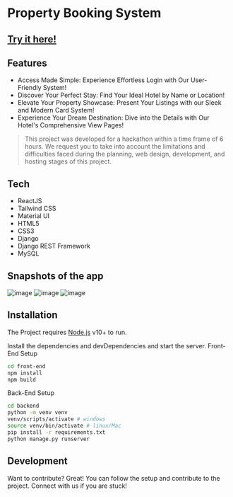 # Property Booking System

## [Try it here!](http://hotel-rental.onrender.com/)

## Features

- Access Made Simple: Experience Effortless Login with Our User-Friendly System!
- Discover Your Perfect Stay: Find Your Ideal Hotel by Name or Location!
- Elevate Your Property Showcase: Present Your Listings with our Sleek and Modern Card System!
- Experience Your Dream Destination: Dive into the Details with Our Hotel's Comprehensive View Pages!

> This project was developed for a hackathon within a time frame of 6 hours.
> We request you to take into account the limitations and difficulties faced during the planning, web design, development, and hosting stages of this project.

## Tech

- ReactJS
- Tailwind CSS
- Material UI
- HTML5
- CSS3
- Django
- Django REST Framework
- MySQL

## Snapshots of the app
![image](https://user-images.githubusercontent.com/89148170/220549580-67f60ece-f173-44b0-9475-0215ce8b5b43.png)
![image](https://user-images.githubusercontent.com/89148170/220549810-a7629dbf-03b4-4ac2-adc4-0d0fd6213c15.png)
![image](https://user-images.githubusercontent.com/89148170/220550112-ab9e9d3e-3dfb-49dc-9598-646c95d58ff3.png)

## Installation

The Project requires [Node.js](https://nodejs.org/) v10+ to run.

Install the dependencies and devDependencies and start the server.
Front-End Setup

```sh
cd front-end
npm install
npm build
```

Back-End Setup

```sh
cd backend
python -m venv venv
venv/scripts/activate # windows
source venv/bin/activate # linux/Mac
pip install -r requirements.txt
python manage.py runserver
```

## Development

Want to contribute? Great!
You can follow the setup and contribute to the project. Connect with us if you are stuck!
